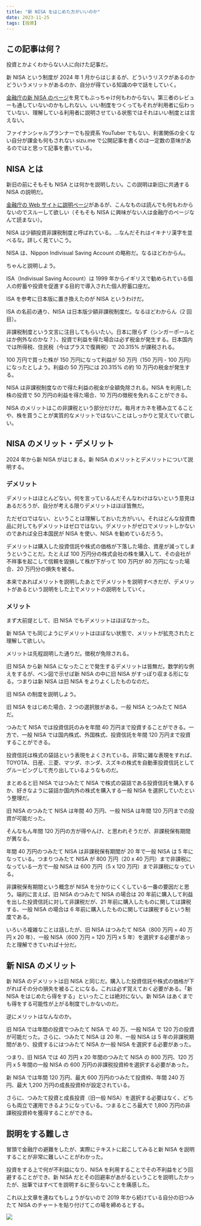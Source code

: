 ```yaml
---
title: "新 NISA をはじめた方がいいのか"
date: 2023-11-25
tags: [投資]
---
```


## この記事は何？

投資とかよくわからない人に向けた記事だ。

新 NISA という制度が 2024 年 1 月からはじまるが、どういうリスクがあるのかどういうメリットがあるのか、自分が得ている知識の中で話をしていく。

[金融庁の新 NISA のページ](https://www.fsa.go.jp/policy/nisa2/about/nisa2024/index.html)を見てもぶっちゃけ何もわからない。第三者のレビューも通していないのかもしれない。いい制度をつくってもそれが利用者に伝わっていない、理解している利用者に説明させている状態ではそれはいい制度とは言えない。

ファイナンシャルプランナーでも投資系 YouTuber でもない、利害関係の全くない自分が課金も何もされない sizu.me で公開記事を書くのは一定数の意味があるのではと思って記事を書いている。

## NISA とは

新旧の前にそもそも NISA とは何かを説明したい。この説明は新旧に共通する NISA の説明だ。

[金融庁の Web サイトに説明ページ](https://www.fsa.go.jp/policy/nisa2/about/index.html)があるが、こんなものは読んでも何もわからないのでスルーして欲しい（そもそも NISA に興味がない人は金融庁のページなんて読まない）。

NISA は少額投資非課税制度と呼ばれている。…なんだそれはイキナリ漢字を並べるな。詳しく見ていこう。

NISA は、Nippon Indivisual Saving Account の略称だ。なるほどわからん。

ちゃんと説明しよう。

ISA（Indivisual Saving Account）は 1999 年からイギリスで勧められている個人の貯蓄や投資を促進する目的で導入された個人貯蓄口座だ。

ISA を参考に日本版に置き換えたのが NISA というわけだ。

ISA の名前の通り、NISA は日本版少額非課税制度だ。なるほどわからん（2 回目）。

非課税制度という文言に注目してもらいたい。日本に限らず（シンガーポールとはか例外なのかな？）、投資で利益を得た場合は必ず税金が発生する。日本国内では所得税、住民税（今はプラスで復興税）で 20.315% が課税される。

100 万円で買った株が 150 万円になって利益が 50 万円（150 万円 - 100 万円）になったとしよう。利益の 50 万円には 20.315% の約 10 万円の税金が発生する。

NISA は非課税制度なので得た利益の税金が全額免除される。NISA を利用した株の投資で 50 万円の利益を得た場合、10 万円の徴税を免れることができる。

NISA のメリットはこの非課税という部分だけだ。毎月オカネを積み立てることや、株を買うことが実質的なメリットではないことはしっかりと覚えていて欲しい。

## NISA のメリット・デメリット

2024 年から新 NISA がはじまる。新 NISA のメリットとデメリットについて説明する。

### デメリット

デメリットはほとんどない。何を言っているんだそんなわけはないという意見はあるだろうが、自分が考える限りデメリットはほぼ皆無だ。

ただゼロではない、ということは理解しておいた方がいい。それはどんな投資商品に対してもデメリットはゼロではない。デメリットがゼロでメリットしかないのであれば全日本国民が NISA を使い、NISA を勧めているだろう。

デメリットは購入した投資信託や株式の価格が下落した場合、資産が減ってしまうということだ。たとえば 100 万円分の株式会社の株を購入して、その会社が不祥事を起こして信頼を毀損して株が下がって 100 万円が 80 万円になった場合、20 万円分の損失を被る。

本来であればメリットを説明したあとでデメリットを説明すべきだが、デメリットがあるという説明をした上でメリットの説明をしていく。

### メリット

まず大前提として、旧 NISA でもデメリットはほぼなかった。

新 NISA でも同じようにデメリットはほぼない状態で、メリットが拡充されたと理解して欲しい。

メリットは先程説明した通りだ。徴税が免除される。

旧 NISA から新 NISA になったことで発生するデメリットは皆無だ。数学的な例えをするが、ベン図で示せば新 NISA の中に旧 NISA がすっぽり収まる形になる。つまりは新 NISA は旧 NISA をよりよくしたものなのだ。

旧 NISA の制度を説明しよう。

旧 NISA をはじめた場合、2 つの選択肢がある。一般 NISA とつみたて NISA だ。

つみたて NISA では投資信託のみを年間 40 万円まで投資することができる。一方で、一般 NISA では国内株式、外国株式、投資信託を年間 120 万円まで投資することができる。

投資信託は株式の袋詰という表現をよくされている。非常に雑な表現をすれば、TOYOTA、日産、三菱、マツダ、ホンダ、スズキの株式を自動車投資信託としてグルーピングして売り出しているようなものだ。

まとめると旧 NISA ではつみたて NISA で株式の袋詰である投資信託を購入するか、好きなように袋詰か国内外の株式を購入する一般 NISA を選択していたという整理だ。

旧 NISA のつみたて NISA は年間 40 万円、一般 NISA は年間 120 万円までの投資が可能だった。

そんなもん年間 120 万円の方が得やんけ、と思われそうだが、非課税保有期間が異なる。

年間 40 万円のつみたて NISA は非課税保有期間が 20 年で一般 NISA は 5 年になっている。つまりつみたて NISA が 800 万円（20 x 40 万円）まで非課税になっている一方で一般 NISA は 600 万円（5 x 120 万円）まで非課税になっている。

非課税保有期間という概念が NISA を分かりにくくしている一番の要因だと思う。端的に言えば、旧 NISA のつみたて NISA の場合は 20 年前に購入して利益を出した投資信託に対して非課税だが、21 年前に購入したものに関しては課税する、一般 NISA の場合は 6 年前に購入したものに関しては課税するという制度である。

いろいろ複雑なことは話したが、旧 NISA はつみたて NISA（800 万円 = 40 万円 x 20 年）、一般 NISA（600 万円 = 120 万円 x 5 年）を選択する必要があったと理解できていれば十分だ。

## 新 NISA のメリット

新 NISA のデメリットは旧 NISA と同じだ。購入した投資信託や株式の価格が下がればその分の損失を被ることになる。これは必ず覚えておく必要がある。「新 NISA をはじめたら得をする」といったことは絶対にない。新 NISA はあくまでも得をする可能性が上がる制度でしかないのだ。

逆にメリットはなんなのか。

旧 NISA では年間の投資でつみたて NISA で 40 万、一般 NISA で 120 万の投資が可能だった。さらに、つみたて NISA は 20 年、一般 NISA は 5 年の非課税期間があり、投資するにはつみたて NISA か一般 NISA を選択する必要があった。

つまり、旧 NISA では 40 万円 x 20 年間のつみたて NISA の 800 万円、120 万円 x 5 年間の一般 NISA の 600 万円の非課税投資枠を選択する必要があった。

新 NISA では年間 120 万円、最大 600 万円のつみたて投資枠、年間 240 万円、最大 1,200 万円の成長投資枠が設定されている。

さらに、つみたて投資と成長投資（旧一般 NISA）を選択する必要はなく、どちらも両立で運用できるようになっている。つまるところ最大で 1,800 万円の非課税投資枠を獲得することができる。

## 説明をする難しさ

冒頭で金融庁の避難をしたが、実際にテキストに起こしてみると新 NISA を説明することが非常に難しいことがわかった。

投資をする上で何が不利益になり、NISA を利用することでその不利益をどう回避することができ、新 NISA だとその回避率があがるということを説明したかったが、拙筆ではすべてを説明するに至らないことを痛感した。

これ以上文章を連ねてもしょうがないので 2019 年から続けている自分の旧つみたて NISA のチャートを貼り付けてこの場を締めるとする。

![](/images/2023-11-25-why-should-you-start-a-new-nisa/1.png)
